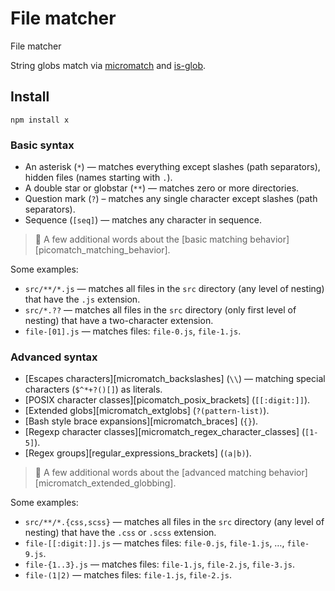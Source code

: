 # File matcher

File matcher

String globs match via [micromatch](https://github.com/micromatch/micromatch) and [is-glob](https://github.com/micromatch/is-glob/).

## Install

```
npm install x
```

### Basic syntax

* An asterisk (`*`) — matches everything except slashes (path separators), hidden files (names starting with `.`).
* A double star or globstar (`**`) — matches zero or more directories.
* Question mark (`?`) – matches any single character except slashes (path separators).
* Sequence (`[seq]`) — matches any character in sequence.

> :book: A few additional words about the [basic matching behavior][picomatch_matching_behavior].

Some examples:

* `src/**/*.js` — matches all files in the `src` directory (any level of nesting) that have the `.js` extension.
* `src/*.??` — matches all files in the `src` directory (only first level of nesting) that have a two-character extension.
* `file-[01].js` — matches files: `file-0.js`, `file-1.js`.

### Advanced syntax

* [Escapes characters][micromatch_backslashes] (`\\`) — matching special characters (`$^*+?()[]`) as literals.
* [POSIX character classes][picomatch_posix_brackets] (`[[:digit:]]`).
* [Extended globs][micromatch_extglobs] (`?(pattern-list)`).
* [Bash style brace expansions][micromatch_braces] (`{}`).
* [Regexp character classes][micromatch_regex_character_classes] (`[1-5]`).
* [Regex groups][regular_expressions_brackets] (`(a|b)`).

> :book: A few additional words about the [advanced matching behavior][micromatch_extended_globbing].

Some examples:

* `src/**/*.{css,scss}` — matches all files in the `src` directory (any level of nesting) that have the `.css` or `.scss` extension.
* `file-[[:digit:]].js` — matches files: `file-0.js`, `file-1.js`, …, `file-9.js`.
* `file-{1..3}.js` — matches files: `file-1.js`, `file-2.js`, `file-3.js`.
* `file-(1|2)` — matches files: `file-1.js`, `file-2.js`.